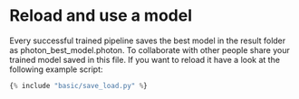 <h1>Reload and use a model</h1>
<div class="photon-docu-header">
    <p>
        Every successful trained pipeline saves the best model in the result folder as photon_best_model.photon. 
        To collaborate with other people share your trained model saved in this file. If you want to reload it have a
        look at the following example script:
    </p>
</div>

``` python
{% include "basic/save_load.py" %} 

```